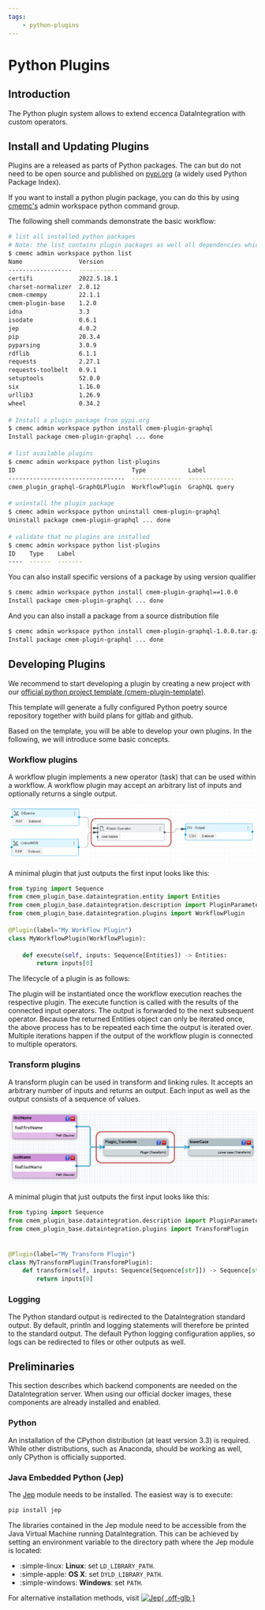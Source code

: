 ```yaml
---
tags:
    - python-plugins
---
```

# Python Plugins

## Introduction

The Python plugin system allows to extend eccenca DataIntegration with custom operators.

## Install and Updating Plugins

Plugins are a released as parts of Python packages. The can but do not need to be open source and published on [pypi.org](https://pypi.org/search/?q=%22cmem-plugin-%22) (a widely used Python Package Index).

If you want to install a python plugin package, you can do this by using [cmemc's](../../automate/cmemc-command-line-interface/index.md) admin workspace python command group.

The following shell commands demonstrate the basic workflow:

```bash
# list all installed python packages
# Note: the list contains plugin packages as well all dependencies which they are using
$ cmemc admin workspace python list
Name                Version
------------------  -----------
certifi             2022.5.18.1
charset-normalizer  2.0.12
cmem-cmempy         22.1.1
cmem-plugin-base    1.2.0
idna                3.3
isodate             0.6.1
jep                 4.0.2
pip                 20.3.4
pyparsing           3.0.9
rdflib              6.1.1
requests            2.27.1
requests-toolbelt   0.9.1
setuptools          52.0.0
six                 1.16.0
urllib3             1.26.9
wheel               0.34.2

# Install a plugin package from pypi.org
$ cmemc admin workspace python install cmem-plugin-graphql
Install package cmem-plugin-graphql ... done

# list available plugins
$ cmemc admin workspace python list-plugins
ID                                 Type            Label
---------------------------------  --------------  -------------
cmem_plugin_graphql-GraphQLPlugin  WorkflowPlugin  GraphQL query

# uninstall the plugin package
$ cmemc admin workspace python uninstall cmem-plugin-graphql
Uninstall package cmem-plugin-graphql ... done

# validate that no plugins are installed
$ cmemc admin workspace python list-plugins
ID    Type    Label
----  ------  -------


```

You can also install specific versions of a package by using version qualifier

```bash
$ cmemc admin workspace python install cmem-plugin-graphql==1.0.0
Install package cmem-plugin-graphql ... done
```

And you can also install a package from a source distribution file

```bash
$ cmemc admin workspace python install cmem-plugin-graphql-1.0.0.tar.gz
Install package cmem-plugin-graphql ... done
```

## Developing Plugins

We recommend to start developing a plugin by creating a new project with our [official python project template (cmem-plugin-template)](https://github.com/eccenca/cmem-plugin-template).

This template will generate a fully configured Python poetry source repository together with build plans for gitlab and github.

Based on the template, you will be able to develop your own plugins. In the following, we will introduce some basic concepts.

### Workflow plugins

A workflow plugin implements a new operator (task) that can be used within a workflow. A workflow plugin may accept an arbitrary list of inputs and optionally returns a single output.

![workflow-plugins](21-1-workflow-plugins.png)

A minimal plugin that just outputs the first input looks like this:

```py title="workflow.py  " linenums="1"
from typing import Sequence
from cmem_plugin_base.dataintegration.entity import Entities
from cmem_plugin_base.dataintegration.description import PluginParameter, Plugin
from cmem_plugin_base.dataintegration.plugins import WorkflowPlugin

@Plugin(label="My Workflow Plugin")
class MyWorkflowPlugin(WorkflowPlugin):

    def execute(self, inputs: Sequence[Entities]) -> Entities:
        return inputs[0]
```

The lifecycle of a plugin is as follows:

The plugin will be instantiated once the workflow execution reaches the respective plugin.
The execute function is called with the results of the connected input operators.
The output is forwarded to the next subsequent operator.
Because the returned Entities object can only be iterated once, the above process has to be repeated each time the output is iterated over. Multiple iterations happen if the output of the workflow plugin is connected to multiple operators.

### Transform plugins

A transform plugin can be used in transform and linking rules. It accepts an arbitrary number of inputs and returns an output. Each input as well as the output consists of a sequence of values.

![transform-plugins](21-1-transform-plugins.png)

A minimal plugin that just outputs the first input looks like this:

```py title="transform.py  " linenums="1"
from typing import Sequence
from cmem_plugin_base.dataintegration.description import PluginParameter, Plugin
from cmem_plugin_base.dataintegration.plugins import TransformPlugin


@Plugin(label="My Transform Plugin")
class MyTransformPlugin(TransformPlugin):
    def transform(self, inputs: Sequence[Sequence[str]]) -> Sequence[str]:
        return inputs[0]
```

### Logging

The Python standard output is redirected to the DataIntegration standard output. By default, println and logging statements will therefore be printed to the standard output. The default Python logging configuration applies, so logs can be redirected to files or other outputs as well.

## Preliminaries

This section describes which backend components are needed on the DataIntegration server. When using our official docker images, these components are already installed and enabled.

### Python

An installation of the CPython distribution (at least version 3.3) is required. While other distributions, such as Anaconda, should be working as well, only CPython is officially supported.

### Java Embedded Python (Jep)

The [Jep](https://github.com/ninia/jep) module needs to be installed. The easiest way is to execute:

```bash
pip install jep
```

The libraries contained in the Jep module need to be accessible from the Java Virtual Machine running DataIntegration. This can be achieved by setting an environment variable to the directory path where the Jep module is located:

- :simple-linux: **Linux**: set `LD_LIBRARY_PATH`.
- :simple-apple: **OS X**: set `DYLD_LIBRARY_PATH`.
- :simple-windows: **Windows**: set `PATH`.
  
For alternative installation methods, visit [![Jep](https://img.shields.io/github/stars/ninia/jep?label=jep%20%7C%20stars&style=plastic){ .off-glb }](https://github.com/ninia/jep)